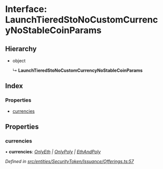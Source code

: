 # Interface: LaunchTieredStoNoCustomCurrencyNoStableCoinParams

## Hierarchy

- object

  ↳ **LaunchTieredStoNoCustomCurrencyNoStableCoinParams**

## Index

### Properties

- [currencies](_entities_securitytoken_issuance_offerings_.launchtieredstonocustomcurrencynostablecoinparams.md#currencies)

## Properties

### currencies

• **currencies**: _[OnlyEth](../modules/_entities_securitytoken_issuance_offerings_.md#onlyeth) | [OnlyPoly](../modules/_entities_securitytoken_issuance_offerings_.md#onlypoly) | [EthAndPoly](../modules/_entities_securitytoken_issuance_offerings_.md#ethandpoly)_

_Defined in [src/entities/SecurityToken/Issuance/Offerings.ts:57](https://github.com/PolymathNetwork/polymath-sdk/blob/c47ae7a/src/entities/SecurityToken/Issuance/Offerings.ts#L57)_
